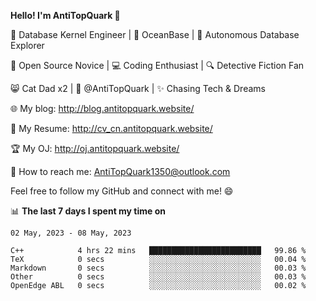 
**Hello! I'm AntiTopQuark 👋**

🔧 Database Kernel Engineer | 🌊 OceanBase | 🤖 Autonomous Database Explorer

🌱 Open Source Novice | 💻 Coding Enthusiast | 🔍 Detective Fiction Fan

😸 Cat Dad x2 | 🎉 @AntiTopQuark | ✨ Chasing Tech & Dreams

🌐 My blog: http://blog.antitopquark.website/

📄 My Resume: http://cv_cn.antitopquark.website/

🏆 My OJ: http://oj.antitopquark.website/

📧 How to reach me: AntiTopQuark1350@outlook.com

Feel free to follow my GitHub and connect with me! 😄

📊 **The last 7 days I spent my time on** 

<!--START_SECTION:waka-->
```text
02 May, 2023 - 08 May, 2023

C++            4 hrs 22 mins   █████████████████████████   99.86 % 
TeX            0 secs          ░░░░░░░░░░░░░░░░░░░░░░░░░   00.04 % 
Markdown       0 secs          ░░░░░░░░░░░░░░░░░░░░░░░░░   00.03 % 
Other          0 secs          ░░░░░░░░░░░░░░░░░░░░░░░░░   00.03 % 
OpenEdge ABL   0 secs          ░░░░░░░░░░░░░░░░░░░░░░░░░   00.02 %
```
<!--END_SECTION:waka-->


